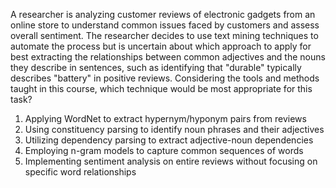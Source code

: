 A researcher is analyzing customer reviews of electronic gadgets from an online store to understand common issues faced by customers and assess overall sentiment. The researcher decides to use text mining techniques to automate the process but is uncertain about which approach to apply for best extracting the relationships between common adjectives and the nouns they describe in sentences, such as identifying that "durable" typically describes "battery" in positive reviews. Considering the tools and methods taught in this course, which technique would be most appropriate for this task?

1. Applying WordNet to extract hypernym/hyponym pairs from reviews
2. Using constituency parsing to identify noun phrases and their adjectives
3. Utilizing dependency parsing to extract adjective-noun dependencies
4. Employing n-gram models to capture common sequences of words
5. Implementing sentiment analysis on entire reviews without focusing on specific word relationships